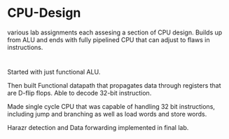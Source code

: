 # CPU-Design

various lab assignments each assesing a section of CPU design. Builds up from ALU and ends with fully pipelined CPU that can adjust to flaws in instructions.

#
Started with just functional ALU.

Then built Functional datapath that propagates data through registers that are D-flip flops. Able to decode 32-bit instruction.

Made single cycle CPU that was capable of handling 32 bit instructions, including jump and branching as well as load words and store words.

Harazr detection and Data forwarding implemented in final lab. 
